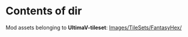 # Contents of dir
Mod assets belonging to **UltimaV-tileset**: [Images/TileSets/FantasyHex/](https://github.com/hackedpassword/UltimaV-tileset/tree/main/Images/TileSets/FantasyHex)
